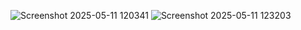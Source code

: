 ![Screenshot 2025-05-11 120341](https://github.com/user-attachments/assets/5e1fb2ce-0a52-4f25-b574-11c7072881f1)
![Screenshot 2025-05-11 123203](https://github.com/user-attachments/assets/c52238c3-aee5-4d8e-8195-ddf4b019404b)

